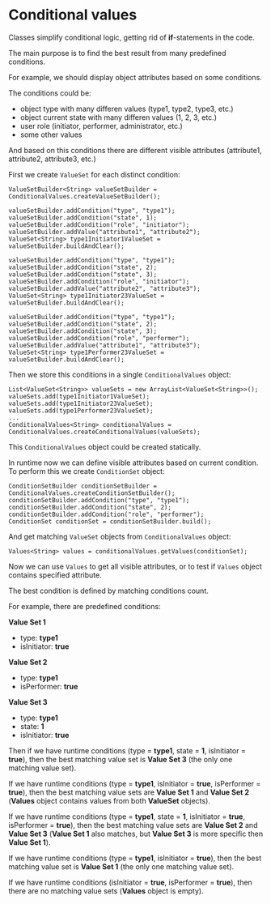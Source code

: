 Conditional values
==================
Classes simplify conditional logic, getting rid of **if**-statements in the code.

The main purpose is to find the best result from many predefined conditions.

For example, we should display object attributes based on some conditions.

The conditions could be:
* object type with many differen values (type1, type2, type3, etc.)
* object current state with many differen values (1, 2, 3, etc.)
* user role (initiator, performer, administrator, etc.)
* some other values

And based on this conditions there are different visible attributes (attribute1, attribute2, attribute3, etc.)

First we create `ValueSet` for each distinct condition:

```
ValueSetBuilder<String> valueSetBuilder = ConditionalValues.createValueSetBuilder();

valueSetBuilder.addCondition("type", "type1");
valueSetBuilder.addCondition("state", 1);
valueSetBuilder.addCondition("role", "initiator");
valueSetBuilder.addValue("attribute1", "attribute2");
ValueSet<String> type1Initiator1ValueSet = valueSetBuilder.buildAndClear();

valueSetBuilder.addCondition("type", "type1");
valueSetBuilder.addCondition("state", 2);
valueSetBuilder.addCondition("state", 3);
valueSetBuilder.addCondition("role", "initiator");
valueSetBuilder.addValue("attribute2", "attribute3");
ValueSet<String> type1Initiator23ValueSet = valueSetBuilder.buildAndClear();

valueSetBuilder.addCondition("type", "type1");
valueSetBuilder.addCondition("state", 2);
valueSetBuilder.addCondition("state", 3);
valueSetBuilder.addCondition("role", "performer");
valueSetBuilder.addValue("attribute1", "attribute3");
ValueSet<String> type1Performer23ValueSet = valueSetBuilder.buildAndClear();
```

Then we store this conditions in a single `ConditionalValues` object:

```
List<ValueSet<String>> valueSets = new ArrayList<ValueSet<String>>();
valueSets.add(type1Initiator1ValueSet);
valueSets.add(type1Initiator23ValueSet);
valueSets.add(type1Performer23ValueSet);
...
ConditionalValues<String> conditionalValues = ConditionalValues.createConditionalValues(valueSets);
```
 
This `ConditionalValues` object could be created statically.

In runtime now we can define visible attributes based on current condition. To perform this we create `ConditionSet` object:

```
ConditionSetBuilder conditionSetBuilder = ConditionalValues.createConditionSetBuilder();
conditionSetBuilder.addCondition("type", "type1");
conditionSetBuilder.addCondition("state", 2);
conditionSetBuilder.addCondition("role", "performer");
ConditionSet conditionSet = conditionSetBuilder.build();
```
 
And get matching `ValueSet` objects from `ConditionalValues` object:

```
Values<String> values = conditionalValues.getValues(conditionSet);
```
 
Now we can use `Values` to get all visible attributes, or to test if `Values` object contains specified attribute.

The best condition is defined by matching conditions count.

For example, there are predefined conditions:

**Value Set 1**
* type: **type1**
* isInitiator: **true**

**Value Set 2**
* type: **type1**
* isPerformer: **true**

**Value Set 3**
* type: **type1**
* state: **1**
* isInitiator: **true**

Then if we have runtime conditions (type = **type1**, state = **1**, isInitiator = **true**), then the best matching value set is **Value Set 3** (the only one matching value set).

If we have runtime conditions (type = **type1**, isInitiator = **true**, isPerformer = **true**), then the best matching value sets are **Value Set 1** and **Value Set 2** (**Values** object contains values from both **ValueSet** objects).

If we have runtime conditions (type = **type1**, state = **1**, isInitiator = **true**, isPerformer = **true**), then the best matching value sets are **Value Set 2** and **Value Set 3** (**Value Set 1** also matches, but **Value Set 3** is more specific then **Value Set 1**).

If we have runtime conditions (type = **type1**, isInitiator = **true**), then the best matching value set is **Value Set 1** (the only one matching value set).

If we have runtime conditions (isInitiator = **true**, isPerformer = **true**), then there are no matching value sets (**Values** object is empty).
